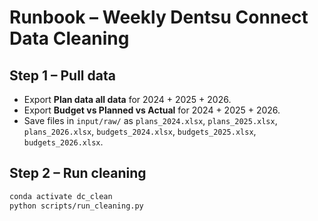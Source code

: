 # Runbook – Weekly Dentsu Connect Data Cleaning

## Step 1 – Pull data
- Export **Plan data all data** for 2024 + 2025 + 2026.
- Export **Budget vs Planned vs Actual** for 2024 + 2025 + 2026.
- Save files in `input/raw/` as `plans_2024.xlsx`, `plans_2025.xlsx`, `plans_2026.xlsx`, `budgets_2024.xlsx`, `budgets_2025.xlsx`, `budgets_2026.xlsx`.

## Step 2 – Run cleaning
```bash
conda activate dc_clean
python scripts/run_cleaning.py